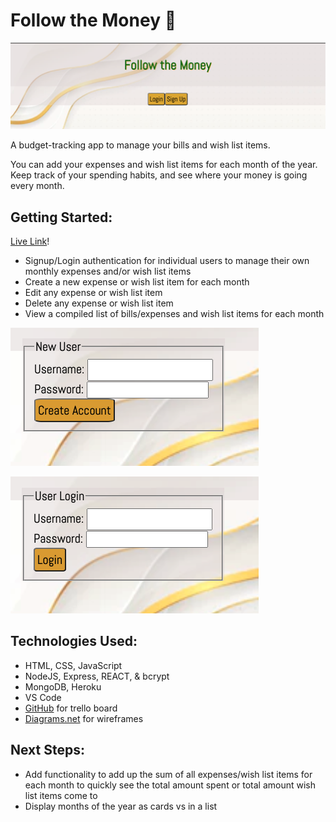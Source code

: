 # Follow the Money :money_with_wings:

![FTM Homepage](public/assets/FTM-homepage.png)

A budget-tracking app to manage your bills and wish list items.

You can add your expenses and wish list items for each month of the year. Keep track of your spending habits, and see where your money is going every month.

## Getting Started:
[Live Link](https://gerimae-oliva-budget-tracking.herokuapp.com/)!
* Signup/Login authentication for individual users to manage their own monthly expenses and/or wish list items
* Create a new expense or wish list item for each month
* Edit any expense or wish list item
* Delete any expense or wish list item
* View a compiled list of bills/expenses and wish list items for each month

![FTM Signup Page](public/assets/FTM-new-user.png)

![FTM User Login Page](public/assets/FTM-user-login.png)

## Technologies Used:
* HTML, CSS, JavaScript
* NodeJS, Express, REACT, & bcrypt
* MongoDB, Heroku
* VS Code
* [GitHub](https://github.com/g0livax27/Budget-Tracking-App/projects) for trello board
* [Diagrams.net](diagrams.net) for wireframes

## Next Steps:
* Add functionality to add up the sum of all expenses/wish list items for each month to quickly see the total amount spent or total amount wish list items come to
* Display months of the year as cards vs in a list